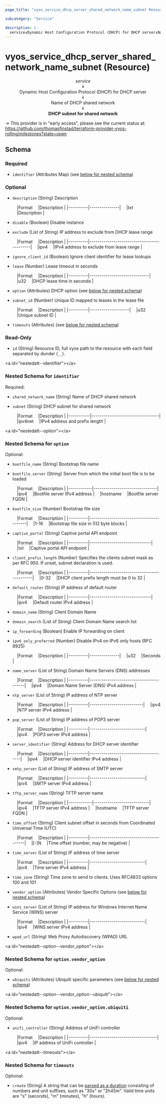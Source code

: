 ```yaml
---
page_title: "vyos_service_dhcp_server_shared_network_name_subnet Resource - vyos"

subcategory: "Service"

description: |- 
  service⯯Dynamic Host Configuration Protocol (DHCP) for DHCP server⯯Name of DHCP shared network⯯DHCP subnet for shared network
---
```


# vyos_service_dhcp_server_shared_network_name_subnet (Resource)
<center>

*service*  
⯯  
Dynamic Host Configuration Protocol (DHCP) for DHCP server  
⯯  
Name of DHCP shared network  
⯯  
**DHCP subnet for shared network**


</center>

-> This provider is in "early access", please see the current status at: https://github.com/thomasfinstad/terraform-provider-vyos-rolling/milestones?state=open

## Schema

### Required

- `identifier` (Attributes Map) (see [below for nested schema](#nestedatt--identifier))

### Optional

- `description` (String) Description

    &emsp;|Format  &emsp;|Description  |
    |----------|---------------|
    &emsp;|txt     &emsp;|Description  |
- `disable` (Boolean) Disable instance
- `exclude` (List of String) IP address to exclude from DHCP lease range

    &emsp;|Format  &emsp;|Description                               |
    |----------|--------------------------------------------|
    &emsp;|ipv4    &emsp;|IPv4 address to exclude from lease range  |
- `ignore_client_id` (Boolean) Ignore client identifier for lease lookups
- `lease` (Number) Lease timeout in seconds

    &emsp;|Format  &emsp;|Description                 |
    |----------|------------------------------|
    &emsp;|u32     &emsp;|DHCP lease time in seconds  |
- `option` (Attributes) DHCP option (see [below for nested schema](#nestedatt--option))
- `subnet_id` (Number) Unique ID mapped to leases in the lease file

    &emsp;|Format  &emsp;|Description       |
    |----------|--------------------|
    &emsp;|u32     &emsp;|Unique subnet ID  |
- `timeouts` (Attributes) (see [below for nested schema](#nestedatt--timeouts))

### Read-Only

- `id` (String) Resource ID, full vyos path to the resource with each field separated by dunder (`__`).

&lt;a id=&#34;nestedatt--identifier&#34;&gt;&lt;/a&gt;
### Nested Schema for `identifier`

Required:

- `shared_network_name` (String) Name of DHCP shared network
- `subnet` (String) DHCP subnet for shared network

    &emsp;|Format   &emsp;|Description                     |
    |-----------|----------------------------------|
    &emsp;|ipv4net  &emsp;|IPv4 address and prefix length  |


&lt;a id=&#34;nestedatt--option&#34;&gt;&lt;/a&gt;
### Nested Schema for `option`

Optional:

- `bootfile_name` (String) Bootstrap file name
- `bootfile_server` (String) Server from which the initial boot file is to be loaded

    &emsp;|Format    &emsp;|Description                   |
    |------------|--------------------------------|
    &emsp;|ipv4      &emsp;|Bootfile server IPv4 address  |
    &emsp;|hostname  &emsp;|Bootfile server FQDN          |
- `bootfile_size` (Number) Bootstrap file size

    &emsp;|Format  &emsp;|Description                             |
    |----------|------------------------------------------|
    &emsp;|1-16    &emsp;|Bootstrap file size in 512 byte blocks  |
- `captive_portal` (String) Captive portal API endpoint

    &emsp;|Format  &emsp;|Description                  |
    |----------|-------------------------------|
    &emsp;|txt     &emsp;|Captive portal API endpoint  |
- `client_prefix_length` (Number) Specifies the clients subnet mask as per RFC 950. If unset, subnet declaration is used.

    &emsp;|Format  &emsp;|Description                                |
    |----------|---------------------------------------------|
    &emsp;|0-32    &emsp;|DHCP client prefix length must be 0 to 32  |
- `default_router` (String) IP address of default router

    &emsp;|Format  &emsp;|Description                  |
    |----------|-------------------------------|
    &emsp;|ipv4    &emsp;|Default router IPv4 address  |
- `domain_name` (String) Client Domain Name
- `domain_search` (List of String) Client Domain Name search list
- `ip_forwarding` (Boolean) Enable IP forwarding on client
- `ipv6_only_preferred` (Number) Disable IPv4 on IPv6 only hosts (RFC 8925)

    &emsp;|Format  &emsp;|Description  |
    |----------|---------------|
    &emsp;|u32     &emsp;|Seconds      |
- `name_server` (List of String) Domain Name Servers (DNS) addresses

    &emsp;|Format  &emsp;|Description                            |
    |----------|-----------------------------------------|
    &emsp;|ipv4    &emsp;|Domain Name Server (DNS) IPv4 address  |
- `ntp_server` (List of String) IP address of NTP server

    &emsp;|Format  &emsp;|Description              |
    |----------|---------------------------|
    &emsp;|ipv4    &emsp;|NTP server IPv4 address  |
- `pop_server` (List of String) IP address of POP3 server

    &emsp;|Format  &emsp;|Description               |
    |----------|----------------------------|
    &emsp;|ipv4    &emsp;|POP3 server IPv4 address  |
- `server_identifier` (String) Address for DHCP server identifier

    &emsp;|Format  &emsp;|Description                          |
    |----------|---------------------------------------|
    &emsp;|ipv4    &emsp;|DHCP server identifier IPv4 address  |
- `smtp_server` (List of String) IP address of SMTP server

    &emsp;|Format  &emsp;|Description               |
    |----------|----------------------------|
    &emsp;|ipv4    &emsp;|SMTP server IPv4 address  |
- `tftp_server_name` (String) TFTP server name

    &emsp;|Format    &emsp;|Description               |
    |------------|----------------------------|
    &emsp;|ipv4      &emsp;|TFTP server IPv4 address  |
    &emsp;|hostname  &emsp;|TFTP server FQDN          |
- `time_offset` (String) Client subnet offset in seconds from Coordinated Universal Time (UTC)

    &emsp;|Format  &emsp;|Description                            |
    |----------|-----------------------------------------|
    &emsp;|[-]N    &emsp;|Time offset (number, may be negative)  |
- `time_server` (List of String) IP address of time server

    &emsp;|Format  &emsp;|Description               |
    |----------|----------------------------|
    &emsp;|ipv4    &emsp;|Time server IPv4 address  |
- `time_zone` (String) Time zone to send to clients. Uses RFC4833 options 100 and 101
- `vendor_option` (Attributes) Vendor Specific Options (see [below for nested schema](#nestedatt--option--vendor_option))
- `wins_server` (List of String) IP address for Windows Internet Name Service (WINS) server

    &emsp;|Format  &emsp;|Description               |
    |----------|----------------------------|
    &emsp;|ipv4    &emsp;|WINS server IPv4 address  |
- `wpad_url` (String) Web Proxy Autodiscovery (WPAD) URL

&lt;a id=&#34;nestedatt--option--vendor_option&#34;&gt;&lt;/a&gt;
### Nested Schema for `option.vendor_option`

Optional:

- `ubiquiti` (Attributes) Ubiquiti specific parameters (see [below for nested schema](#nestedatt--option--vendor_option--ubiquiti))

&lt;a id=&#34;nestedatt--option--vendor_option--ubiquiti&#34;&gt;&lt;/a&gt;
### Nested Schema for `option.vendor_option.ubiquiti`

Optional:

- `unifi_controller` (String) Address of UniFi controller

    &emsp;|Format  &emsp;|Description                     |
    |----------|----------------------------------|
    &emsp;|ipv4    &emsp;|IP address of UniFi controller  |




&lt;a id=&#34;nestedatt--timeouts&#34;&gt;&lt;/a&gt;
### Nested Schema for `timeouts`

Optional:

- `create` (String) A string that can be [parsed as a duration](https://pkg.go.dev/time#ParseDuration) consisting of numbers and unit suffixes, such as &#34;30s&#34; or &#34;2h45m&#34;. Valid time units are &#34;s&#34; (seconds), &#34;m&#34; (minutes), &#34;h&#34; (hours).  
